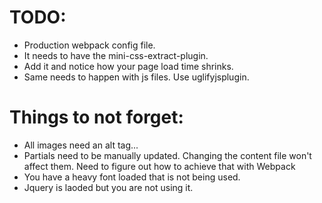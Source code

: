 # TODO:
* Production webpack config file.
* It needs to have the mini-css-extract-plugin.
* Add it and notice how your page load time shrinks.
* Same needs to happen with js files. Use uglifyjsplugin.

# Things to not forget:
* All images need an alt tag...
* Partials need to be manually updated. Changing the content file won't affect them. Need to figure out how to achieve that with Webpack
* You have a heavy font loaded that is not being used.
* Jquery is laoded but you are not using it.
